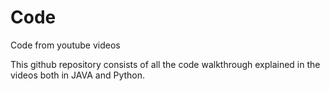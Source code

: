 # Code
Code from youtube videos

This github repository consists of all the code walkthrough explained in the videos both in JAVA and Python.
